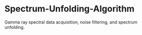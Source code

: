 # Spectrum-Unfolding-Algorithm
Gamma ray spectral data acquisition, noise filtering, and spectrum unfolding.

